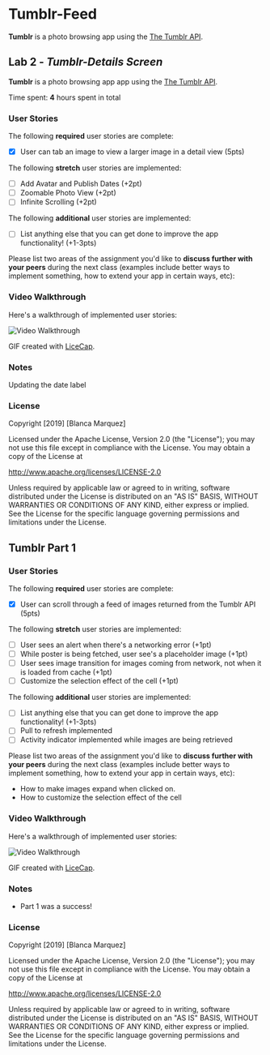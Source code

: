 # Tumblr-Feed

**Tumblr** is a photo browsing app using the [The Tumblr API](https://www.tumblr.com/docs/en/api/v2#posts).

## Lab 2 - *Tumblr-Details Screen*

**Tumblr** is a photo browsing app app using the [The Tumblr API](https://www.tumblr.com/docs/en/api/v2#posts).

Time spent: **4** hours spent in total

### User Stories

The following **required** user stories are complete:

- [x] User can tab an image to view a larger image in a detail view (5pts)

The following **stretch** user stories are implemented:

- [ ] Add Avatar and Publish Dates (+2pt)
- [ ] Zoomable Photo View (+2pt)
- [ ] Infinite Scrolling (+2pt)

The following **additional** user stories are implemented:

- [ ] List anything else that you can get done to improve the app functionality! (+1-3pts)

Please list two areas of the assignment you'd like to **discuss further with your peers** during the next class (examples include better ways to implement something, how to extend your app in certain ways, etc):



### Video Walkthrough

Here's a walkthrough of implemented user stories:

<img src='https://media.giphy.com/media/geDpgApaNobzwbSRzG/giphy.gif' title='Video Walkthrough' width='' alt='Video Walkthrough' />

GIF created with [LiceCap](http://www.cockos.com/licecap/).

### Notes

Updating the date label

### License

Copyright [2019] [Blanca Marquez]

Licensed under the Apache License, Version 2.0 (the "License");
you may not use this file except in compliance with the License.
You may obtain a copy of the License at

http://www.apache.org/licenses/LICENSE-2.0

Unless required by applicable law or agreed to in writing, software
distributed under the License is distributed on an "AS IS" BASIS,
WITHOUT WARRANTIES OR CONDITIONS OF ANY KIND, either express or implied.
See the License for the specific language governing permissions and
limitations under the License.


## Tumblr Part 1

### User Stories

The following **required** user stories are complete:

- [x] User can scroll through a feed of images returned from the Tumblr API (5pts)

The following **stretch** user stories are implemented:

- [ ] User sees an alert when there's a networking error (+1pt)
- [ ] While poster is being fetched, user see's a placeholder image (+1pt)
- [ ] User sees image transition for images coming from network, not when it is loaded from cache (+1pt)
- [ ] Customize the selection effect of the cell (+1pt)

The following **additional** user stories are implemented:

- [ ] List anything else that you can get done to improve the app functionality! (+1-3pts)
- [ ] Pull to refresh implemented
- [ ] Activity indicator implemented while images are being retrieved

Please list two areas of the assignment you'd like to **discuss further with your peers** during the next class (examples include better ways to implement something, how to extend your app in certain ways, etc):

- How to make images expand when clicked on.
- How to customize the selection effect of the cell 

### Video Walkthrough

Here's a walkthrough of implemented user stories:

<img src='https://media.giphy.com/media/XB8Xj3LliFn8boalAE/giphy.gif' title='Video Walkthrough' width='' alt='Video Walkthrough'/>

GIF created with [LiceCap](http://www.cockos.com/licecap/).

### Notes

- Part 1 was a success!


### License

Copyright [2019] [Blanca Marquez]

Licensed under the Apache License, Version 2.0 (the "License");
you may not use this file except in compliance with the License.
You may obtain a copy of the License at

http://www.apache.org/licenses/LICENSE-2.0

Unless required by applicable law or agreed to in writing, software
distributed under the License is distributed on an "AS IS" BASIS,
WITHOUT WARRANTIES OR CONDITIONS OF ANY KIND, either express or implied.
See the License for the specific language governing permissions and
limitations under the License.
